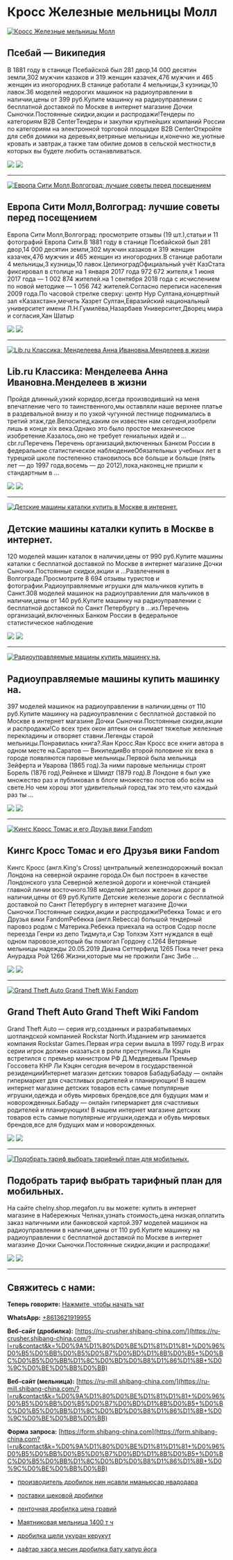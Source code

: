 # Кросс Железные мельницы Молл

<a href="https://swt.shibang-china.com/?l=ru&img&k=%D0%9A%D1%80%D0%BE%D1%81%D1%81+%D0%96%D0%B5%D0%BB%D0%B5%D0%B7%D0%BD%D1%8B%D0%B5+%D0%BC%D0%B5%D0%BB%D1%8C%D0%BD%D0%B8%D1%86%D1%8B+%D0%9C%D0%BE%D0%BB%D0%BB" target="_blank">![Кросс Железные мельницы Молл](http://static.shibang-china.com/all-800x300/690.jpg)</a>

## Псебай — Википедия
В 1881 году в станице Псебайской был 281 двор,14 000 десятин земли,302 мужчин казаков и 319 женщин казачек,476 мужчин и 465 женщин из иногородних.В станице работали 4 мельницы,3 кузницы,10 лавок.36 моделей недорогих машинок на радиоуправлении в наличии,цены от 399 руб.Купите машинку на радиоуправлении с бесплатной доставкой по Москве в интернет магазине Дочки Сыночки.Постоянные скидки,акции и распродажи!Тендеры по категориям B2B CenterТендеры и закупки крупнейших компаний России по категориям на электронной торговой площадке B2B CenterОткройте для себя домики на деревьях,ветряные мельницы и,конечно же,уютные кровать и завтрак,а также там обилие домов в сельской местности,в которых вы будете любить останавливаться.


<a href="https://whatsapp.shibangsoft.com/WhatsApp.php" target="_blank" title="WhatsApp">![](http://static.shibang-china.com/icon/whatsapp.png)</a> <a href="https://swt.shibang-china.com/?l=ru&icon&k=%D0%9A%D1%80%D0%BE%D1%81%D1%81+%D0%96%D0%B5%D0%BB%D0%B5%D0%B7%D0%BD%D1%8B%D0%B5+%D0%BC%D0%B5%D0%BB%D1%8C%D0%BD%D0%B8%D1%86%D1%8B+%D0%9C%D0%BE%D0%BB%D0%BB" target="_blank">![](http://static.shibang-china.com/icon/chat-ru.png)</a>

---

<a href="https://swt.shibang-china.com/?l=ru&img&k=%D0%9A%D1%80%D0%BE%D1%81%D1%81+%D0%96%D0%B5%D0%BB%D0%B5%D0%B7%D0%BD%D1%8B%D0%B5+%D0%BC%D0%B5%D0%BB%D1%8C%D0%BD%D0%B8%D1%86%D1%8B+%D0%9C%D0%BE%D0%BB%D0%BB" target="_blank">![Европа Сити Молл,Волгоград: лучшие советы перед посещением](http://static.shibang-china.com/all-800x300/131.jpg)</a>

## Европа Сити Молл,Волгоград: лучшие советы перед посещением
Европа Сити Молл,Волгоград: просмотрите отзывы (19 шт.),статьи и 11 фотографий Европа Сити.В 1881 году в станице Псебайской был 281 двор,14 000 десятин земли,302 мужчин казаков и 319 женщин казачек,476 мужчин и 465 женщин из иногородних.В станице работали 4 мельницы,3 кузницы,10 лавок.ЦелиноградОфициальный учёт КазСтата фиксировал в столице на 1 января 2017 года 972 672 жителя,к 1 июня 2017 года — 1 002 874 жителей.на 1 сентября 2018 года c исчислением по новой методике — 1 056 742 жителей.Согласно переписи населения 2009 года.По часовой стрелке сверху: центр Нур Султана,концертный зал &#171;Казахстан&#187;,мечеть Хазрет Султан,Евразийский национальный университет имени Л.Н.Гумилёва,Назарбаев Университет,Дворец мира и согласия,Хан Шатыр


<a href="https://whatsapp.shibangsoft.com/WhatsApp.php" target="_blank" title="WhatsApp">![](http://static.shibang-china.com/icon/whatsapp.png)</a> <a href="https://swt.shibang-china.com/?l=ru&icon&k=%D0%9A%D1%80%D0%BE%D1%81%D1%81+%D0%96%D0%B5%D0%BB%D0%B5%D0%B7%D0%BD%D1%8B%D0%B5+%D0%BC%D0%B5%D0%BB%D1%8C%D0%BD%D0%B8%D1%86%D1%8B+%D0%9C%D0%BE%D0%BB%D0%BB" target="_blank">![](http://static.shibang-china.com/icon/chat-ru.png)</a>

---

<a href="https://swt.shibang-china.com/?l=ru&img&k=%D0%9A%D1%80%D0%BE%D1%81%D1%81+%D0%96%D0%B5%D0%BB%D0%B5%D0%B7%D0%BD%D1%8B%D0%B5+%D0%BC%D0%B5%D0%BB%D1%8C%D0%BD%D0%B8%D1%86%D1%8B+%D0%9C%D0%BE%D0%BB%D0%BB" target="_blank">![Lib.ru Классика: Менделеева Анна Ивановна.Менделеев в жизни](http://static.shibang-china.com/all-800x300/1370.jpg)</a>

## Lib.ru Классика: Менделеева Анна Ивановна.Менделеев в жизни
Пройдя длинный,узкий коридор,всегда производивший на меня впечатление чего то таинственного,мы оставляли наше верхнее платье в раздевальной внизу и по узкой чугунной лестнице поднимались в третий этаж,где.Велосипед,каким он известен нам сегодня,изобрели лишь в конце xix века.Однако это было простое механическое изобретение.Казалось,оно не требует гениальных идей и …cbr.ruПеречень Перечень организаций,включенных Банком России в федеральное статистическое наблюдениеОбязательных учебных лет в турецкой школе постепенно становилось все больше и больше (пять лет — до 1997 года,восемь — до 2012),пока,наконец,не пришли к стандартным в …


<a href="https://whatsapp.shibangsoft.com/WhatsApp.php" target="_blank" title="WhatsApp">![](http://static.shibang-china.com/icon/whatsapp.png)</a> <a href="https://swt.shibang-china.com/?l=ru&icon&k=%D0%9A%D1%80%D0%BE%D1%81%D1%81+%D0%96%D0%B5%D0%BB%D0%B5%D0%B7%D0%BD%D1%8B%D0%B5+%D0%BC%D0%B5%D0%BB%D1%8C%D0%BD%D0%B8%D1%86%D1%8B+%D0%9C%D0%BE%D0%BB%D0%BB" target="_blank">![](http://static.shibang-china.com/icon/chat-ru.png)</a>

---

<a href="https://swt.shibang-china.com/?l=ru&img&k=%D0%9A%D1%80%D0%BE%D1%81%D1%81+%D0%96%D0%B5%D0%BB%D0%B5%D0%B7%D0%BD%D1%8B%D0%B5+%D0%BC%D0%B5%D0%BB%D1%8C%D0%BD%D0%B8%D1%86%D1%8B+%D0%9C%D0%BE%D0%BB%D0%BB" target="_blank">![Детские машины каталки купить в Москве в интернет.](http://static.shibang-china.com/all-800x300/1111.jpg)</a>

## Детские машины каталки купить в Москве в интернет.
120 моделей машин каталок в наличии,цены от 990 руб.Купите машины каталки с бесплатной доставкой по Москве в интернет магазине Дочки Сыночки.Постоянные скидки,акции и …Развлечения в Волгограде.Просмотрите 8 694 отзывы туристов и фотографии.Радиоуправляемые игрушки для мальчиков купить в Санкт.308 моделей машинок на радиоуправлении для мальчиков в наличии,цены от 140 руб.Купите машинку на радиоуправлении с бесплатной доставкой по Санкт Петербургу в …из.Перечень организаций,включенных Банком России в федеральное статистическое наблюдение


<a href="https://whatsapp.shibangsoft.com/WhatsApp.php" target="_blank" title="WhatsApp">![](http://static.shibang-china.com/icon/whatsapp.png)</a> <a href="https://swt.shibang-china.com/?l=ru&icon&k=%D0%9A%D1%80%D0%BE%D1%81%D1%81+%D0%96%D0%B5%D0%BB%D0%B5%D0%B7%D0%BD%D1%8B%D0%B5+%D0%BC%D0%B5%D0%BB%D1%8C%D0%BD%D0%B8%D1%86%D1%8B+%D0%9C%D0%BE%D0%BB%D0%BB" target="_blank">![](http://static.shibang-china.com/icon/chat-ru.png)</a>

---

<a href="https://swt.shibang-china.com/?l=ru&img&k=%D0%9A%D1%80%D0%BE%D1%81%D1%81+%D0%96%D0%B5%D0%BB%D0%B5%D0%B7%D0%BD%D1%8B%D0%B5+%D0%BC%D0%B5%D0%BB%D1%8C%D0%BD%D0%B8%D1%86%D1%8B+%D0%9C%D0%BE%D0%BB%D0%BB" target="_blank">![Радиоуправляемые машины купить машинку на.](http://static.shibang-china.com/all-800x300/1203.jpg)</a>

## Радиоуправляемые машины купить машинку на.
397 моделей машинок на радиоуправлении в наличии,цены от 110 руб.Купите машинку на радиоуправлении с бесплатной доставкой по Москве в интернет магазине Дочки Сыночки.Постоянные скидки,акции и распродажи!Со всех трех окон аптеки он снимает тяжелые железные перекладины и отворяет ставни.Легенды старой мельницы.Понравилась книга?.Яан Кросс.Яан Кросс все книги автора в одном месте на.Саратов — ВикипедияВо второй половине xix века в городе появляются паровые мельницы.Первой была мельница Зейферта и Уварова (1865 год).За ними паровые мельницы строят Борель (1876 год),Рейнеке и Шмидт (1879 год).В Лондоне я был уже множество раз и публиковал в блоге множество постов обо всём на свете.Но чем хорош этот удивительный город,так это тем,что каждый раз ты …


<a href="https://whatsapp.shibangsoft.com/WhatsApp.php" target="_blank" title="WhatsApp">![](http://static.shibang-china.com/icon/whatsapp.png)</a> <a href="https://swt.shibang-china.com/?l=ru&icon&k=%D0%9A%D1%80%D0%BE%D1%81%D1%81+%D0%96%D0%B5%D0%BB%D0%B5%D0%B7%D0%BD%D1%8B%D0%B5+%D0%BC%D0%B5%D0%BB%D1%8C%D0%BD%D0%B8%D1%86%D1%8B+%D0%9C%D0%BE%D0%BB%D0%BB" target="_blank">![](http://static.shibang-china.com/icon/chat-ru.png)</a>

---

<a href="https://swt.shibang-china.com/?l=ru&img&k=%D0%9A%D1%80%D0%BE%D1%81%D1%81+%D0%96%D0%B5%D0%BB%D0%B5%D0%B7%D0%BD%D1%8B%D0%B5+%D0%BC%D0%B5%D0%BB%D1%8C%D0%BD%D0%B8%D1%86%D1%8B+%D0%9C%D0%BE%D0%BB%D0%BB" target="_blank">![Кингс Кросс Томас и его Друзья вики Fandom](http://static.shibang-china.com/all-800x300/1039.jpg)</a>

## Кингс Кросс Томас и его Друзья вики Fandom
Кингс Кросс (англ.King's Cross) центральный железнодорожный вокзал Лондона на северной окраине города.Он был построен в качестве Лондонского узла Северной железной дороги и конечной станцией главной линии восточного.198 моделей детских железных дорог в наличии,цены от 69 руб.Купите Детские железные дороги с бесплатной доставкой по Санкт Петербургу в интернет магазине Дочки Сыночки.Постоянные скидки,акции и распродажи!Ребекка Томас и его Друзья вики FandomРебекка (англ.Rebecca) большой тендерный паровоз родом с Материка.Ребекка приехала на остров Содор после переезда Генри из депо Тидмута,и Сэр Топхэм Хэтт нуждался в ещё одном паровозе,который бы помогал Гордону с.1264 Ветряные мельницы надежды 20.05.2019 Диана Сеттерфилд 1265 Пока течет река Анурадха Рой 1266 Жизни,которые мы не прожили Ганс Зибе …


<a href="https://whatsapp.shibangsoft.com/WhatsApp.php" target="_blank" title="WhatsApp">![](http://static.shibang-china.com/icon/whatsapp.png)</a> <a href="https://swt.shibang-china.com/?l=ru&icon&k=%D0%9A%D1%80%D0%BE%D1%81%D1%81+%D0%96%D0%B5%D0%BB%D0%B5%D0%B7%D0%BD%D1%8B%D0%B5+%D0%BC%D0%B5%D0%BB%D1%8C%D0%BD%D0%B8%D1%86%D1%8B+%D0%9C%D0%BE%D0%BB%D0%BB" target="_blank">![](http://static.shibang-china.com/icon/chat-ru.png)</a>

---

<a href="https://swt.shibang-china.com/?l=ru&img&k=%D0%9A%D1%80%D0%BE%D1%81%D1%81+%D0%96%D0%B5%D0%BB%D0%B5%D0%B7%D0%BD%D1%8B%D0%B5+%D0%BC%D0%B5%D0%BB%D1%8C%D0%BD%D0%B8%D1%86%D1%8B+%D0%9C%D0%BE%D0%BB%D0%BB" target="_blank">![Grand Theft Auto Grand Theft Wiki Fandom](http://static.shibang-china.com/all-800x300/1125.jpg)</a>

## Grand Theft Auto Grand Theft Wiki Fandom
Grand Theft Auto — серия игр,созданных и разрабатываемых шотландской компанией Rockstar North.Изданием игр занимается компания Rockstar Games.Первая игра серии вышла в 1997 году.В играх серии игрок должен оказаться в роли преступника.Ли Кэцян встретился с премьер министром РФ Д.Медведевым Премьер Госсовета КНР Ли Кэцян сегодня вечером в государственной резиденцииИнтернет магазин детских товаров БабадуБабаду — онлайн гипермаркет для счастливых родителей и планирующих! В нашем интернет магазине детских товаров есть самые популярные игрушки,одежда и обувь мировых брендов,все для будущих мам и новорожденных.Бабаду — онлайн гипермаркет для счастливых родителей и планирующих! В нашем интернет магазине детских товаров есть самые популярные игрушки,одежда и обувь мировых брендов,все для будущих мам и новорожденных.


<a href="https://whatsapp.shibangsoft.com/WhatsApp.php" target="_blank" title="WhatsApp">![](http://static.shibang-china.com/icon/whatsapp.png)</a> <a href="https://swt.shibang-china.com/?l=ru&icon&k=%D0%9A%D1%80%D0%BE%D1%81%D1%81+%D0%96%D0%B5%D0%BB%D0%B5%D0%B7%D0%BD%D1%8B%D0%B5+%D0%BC%D0%B5%D0%BB%D1%8C%D0%BD%D0%B8%D1%86%D1%8B+%D0%9C%D0%BE%D0%BB%D0%BB" target="_blank">![](http://static.shibang-china.com/icon/chat-ru.png)</a>

---

<a href="https://swt.shibang-china.com/?l=ru&img&k=%D0%9A%D1%80%D0%BE%D1%81%D1%81+%D0%96%D0%B5%D0%BB%D0%B5%D0%B7%D0%BD%D1%8B%D0%B5+%D0%BC%D0%B5%D0%BB%D1%8C%D0%BD%D0%B8%D1%86%D1%8B+%D0%9C%D0%BE%D0%BB%D0%BB" target="_blank">![Подобрать тариф выбрать тарифный план для мобильных.](http://static.shibang-china.com/all-800x300/875.jpg)</a>

## Подобрать тариф выбрать тарифный план для мобильных.
На сайте chelny.shop.megafon.ru вы можете: купить в интернет магазине в Набережных Челнах,узнать стоимость,цена низкая,оплатить заказ наличными или банковской картой.397 моделей машинок на радиоуправлении в наличии,цены от 110 руб.Купите машинку на радиоуправлении с бесплатной доставкой по Москве в интернет магазине Дочки Сыночки.Постоянные скидки,акции и распродажи!

<a href="https://whatsapp.shibangsoft.com/WhatsApp.php" target="_blank" title="WhatsApp">![](http://static.shibang-china.com/icon/whatsapp.png)</a> <a href="https://swt.shibang-china.com/?l=ru&icon&k=%D0%9A%D1%80%D0%BE%D1%81%D1%81+%D0%96%D0%B5%D0%BB%D0%B5%D0%B7%D0%BD%D1%8B%D0%B5+%D0%BC%D0%B5%D0%BB%D1%8C%D0%BD%D0%B8%D1%86%D1%8B+%D0%9C%D0%BE%D0%BB%D0%BB" target="_blank">![](http://static.shibang-china.com/icon/chat-ru.png)</a>

---
## Свяжитесь с нами:

**Теперь говорите:** [Нажмите, чтобы начать чат](https://swt.shibang-china.com?l=ru&contact&k=%D0%9A%D1%80%D0%BE%D1%81%D1%81+%D0%96%D0%B5%D0%BB%D0%B5%D0%B7%D0%BD%D1%8B%D0%B5+%D0%BC%D0%B5%D0%BB%D1%8C%D0%BD%D0%B8%D1%86%D1%8B+%D0%9C%D0%BE%D0%BB%D0%BB)

**WhatsApp:**  [+8613621919955](https://whatsapp.shibangsoft.com/WhatsApp.php)

**Веб-сайт (дробилка):** [https://ru-crusher.shibang-china.com/](https://ru-crusher.shibang-china.com/?l=ru&contact&k=%D0%9A%D1%80%D0%BE%D1%81%D1%81+%D0%96%D0%B5%D0%BB%D0%B5%D0%B7%D0%BD%D1%8B%D0%B5+%D0%BC%D0%B5%D0%BB%D1%8C%D0%BD%D0%B8%D1%86%D1%8B+%D0%9C%D0%BE%D0%BB%D0%BB)

**Веб-сайт (мельница):** [https://ru-mill.shibang-china.com/](https://ru-mill.shibang-china.com/?l=ru&contact&k=%D0%9A%D1%80%D0%BE%D1%81%D1%81+%D0%96%D0%B5%D0%BB%D0%B5%D0%B7%D0%BD%D1%8B%D0%B5+%D0%BC%D0%B5%D0%BB%D1%8C%D0%BD%D0%B8%D1%86%D1%8B+%D0%9C%D0%BE%D0%BB%D0%BB)

**Форма запроса:** [https://form.shibang-china.com](https://form.shibang-china.com?l=ru&contact&k=%D0%9A%D1%80%D0%BE%D1%81%D1%81+%D0%96%D0%B5%D0%BB%D0%B5%D0%B7%D0%BD%D1%8B%D0%B5+%D0%BC%D0%B5%D0%BB%D1%8C%D0%BD%D0%B8%D1%86%D1%8B+%D0%9C%D0%BE%D0%BB%D0%BB)

* [производитель дробилок нин нсавли нманьюсар нвадодара](../124/%D0%BF%D1%80%D0%BE%D0%B8%D0%B7%D0%B2%D0%BE%D0%B4%D0%B8%D1%82%D0%B5%D0%BB%D1%8C%20%D0%B4%D1%80%D0%BE%D0%B1%D0%B8%D0%BB%D0%BE%D0%BA%20%D0%BD%D0%B8%D0%BD%20%D0%BD%D1%81%D0%B0%D0%B2%D0%BB%D0%B8%20%D0%BD%D0%BC%D0%B0%D0%BD%D1%8C%D1%8E%D1%81%D0%B0%D1%80%20%D0%BD%D0%B2%D0%B0%D0%B4%D0%BE%D0%B4%D0%B0%D1%80%D0%B0.md)

* [поставки щековой дробилки](../121/%D0%BF%D0%BE%D1%81%D1%82%D0%B0%D0%B2%D0%BA%D0%B8%20%D1%89%D0%B5%D0%BA%D0%BE%D0%B2%D0%BE%D0%B9%20%D0%B4%D1%80%D0%BE%D0%B1%D0%B8%D0%BB%D0%BA%D0%B8.md)

* [ленточная дробилка цена гравий](../124/%D0%BB%D0%B5%D0%BD%D1%82%D0%BE%D1%87%D0%BD%D0%B0%D1%8F%20%D0%B4%D1%80%D0%BE%D0%B1%D0%B8%D0%BB%D0%BA%D0%B0%20%D1%86%D0%B5%D0%BD%D0%B0%20%D0%B3%D1%80%D0%B0%D0%B2%D0%B8%D0%B9.md)

* [Маятниковая мельница 1400 т  ч](../124/%D0%9C%D0%B0%D1%8F%D1%82%D0%BD%D0%B8%D0%BA%D0%BE%D0%B2%D0%B0%D1%8F%20%D0%BC%D0%B5%D0%BB%D1%8C%D0%BD%D0%B8%D1%86%D0%B0%201400%20%D1%82%20%20%D1%87.md)

* [дробилка щели укуран керукут](../122/%D0%B4%D1%80%D0%BE%D0%B1%D0%B8%D0%BB%D0%BA%D0%B0%20%D1%89%D0%B5%D0%BB%D0%B8%20%D1%83%D0%BA%D1%83%D1%80%D0%B0%D0%BD%20%D0%BA%D0%B5%D1%80%D1%83%D0%BA%D1%83%D1%82.md)

* [дафтар харга месин дробилка бату капур йога](../124/%D0%B4%D0%B0%D1%84%D1%82%D0%B0%D1%80%20%D1%85%D0%B0%D1%80%D0%B3%D0%B0%20%D0%BC%D0%B5%D1%81%D0%B8%D0%BD%20%D0%B4%D1%80%D0%BE%D0%B1%D0%B8%D0%BB%D0%BA%D0%B0%20%D0%B1%D0%B0%D1%82%D1%83%20%D0%BA%D0%B0%D0%BF%D1%83%D1%80%20%D0%B9%D0%BE%D0%B3%D0%B0.md)